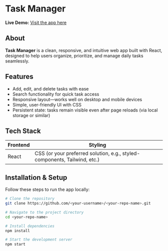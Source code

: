 # Task Manager

**Live Demo:** [Visit the app here](https://task-manager-yoge-webdevs-projects.vercel.app/)

##  About

**Task Manager** is a clean, responsive, and intuitive web app built with React, designed to help users organize, prioritize, and manage daily tasks seamlessly.

##  Features

- Add, edit, and delete tasks with ease  
- Search functionality for quick task access  
- Responsive layout—works well on desktop and mobile devices  
- Simple, user-friendly UI with CSS  
- Persistent state: tasks remain visible even after page reloads (via local storage or similar)

##  Tech Stack

| Frontend    | Styling   |
|-------------|-----------|
| React       | CSS (or your preferred solution, e.g., styled-components, Tailwind, etc.) |

##  Installation & Setup

Follow these steps to run the app locally:

```bash
# Clone the repository
git clone https://github.com/<your-username>/<your-repo-name>.git

# Navigate to the project directory
cd <your-repo-name>

# Install dependencies
npm install

# Start the development server
npm start
